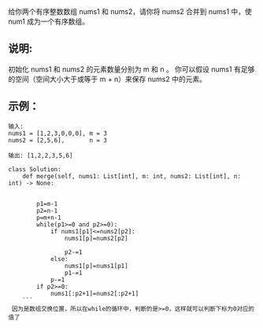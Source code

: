 给你两个有序整数数组 nums1 和 nums2，请你将 nums2 合并到 nums1 中，使 num1 成为一个有序数组。  
## 说明:

初始化 nums1 和 nums2 的元素数量分别为 m 和 n 。
你可以假设 nums1 有足够的空间（空间大小大于或等于 m + n）来保存 nums2 中的元素。
 ## 示例：  
 ```
 输入:
nums1 = [1,2,3,0,0,0], m = 3
nums2 = [2,5,6],       n = 3

输出: [1,2,2,3,5,6]

```
```
class Solution:
    def merge(self, nums1: List[int], m: int, nums2: List[int], n: int) -> None:
        
  
        p1=m-1
        p2=n-1
        p=m+n-1
        while(p1>=0 and p2>=0):
            if nums1[p1]<=nums2[p2]:
                nums1[p]=nums2[p2]
                
                p2-=1
            else:
                nums1[p]=nums1[p1]
                p1-=1
            p-=1
        if p2>=0:
            nums1[:p2+1]=nums2[:p2+1]
    ```
 因为是数组交换位置，所以在while的循环中，判断的是>=0，这样就可以判断下标为0对应的值了
